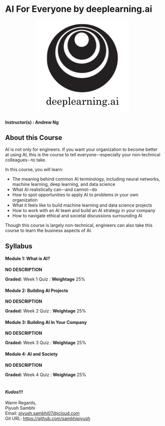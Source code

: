 # AI For Everyone by deeplearning.ai

<p align="center">
  <a href="javascript:void(0)" rel="noopener">
 <img width=300px  src="deeplearning-logo.png" alt="deeplearning-logo"></a>
</p>

#### Instructor(s) : Andrew Ng

## About this Course

AI is not only for engineers. If you want your organization to become better at using AI, this is the course to tell everyone--especially your non-technical colleagues--to take. 

In this course, you will learn:

- The meaning behind common AI terminology, including neural networks, machine learning, deep learning, and data science
- What AI realistically can--and cannot--do
- How to spot opportunities to apply AI to problems in your own organization
- What it feels like to build machine learning and data science projects
- How to work with an AI team and build an AI strategy in your company
- How to navigate ethical and societal discussions surrounding AI

Though this course is largely non-technical, engineers can also take this course to learn the business aspects of AI.

## Syllabus

#### Module 1: What is AI?

__NO DESCRIPTION__

**Graded:** Week 1 Quiz : __Weightage__ 25%

#### Module 2: Building AI Projects

__NO DESCRIPTION__

**Graded:** Week 2 Quiz : __Weightage__ 25%

#### Module 3: Building AI In Your Company

__NO DESCRIPTION__

**Graded:** Week 3 Quiz : __Weightage__ 25%

#### Module 4: AI and Society

__NO DESCRIPTION__

**Graded:** Week 4 Quiz : __Weightage__ 25%

#
#
#### ***Kudos!!!***

Warm Regards, \
Piyush Sambhi \
Email: piyush.sambhi07@icloud.com \
Git URL: https://github.com/sambhipiyush
